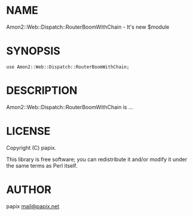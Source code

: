 # NAME

Amon2::Web::Dispatch::RouterBoomWithChain - It's new $module

# SYNOPSIS

    use Amon2::Web::Dispatch::RouterBoomWithChain;

# DESCRIPTION

Amon2::Web::Dispatch::RouterBoomWithChain is ...

# LICENSE

Copyright (C) papix.

This library is free software; you can redistribute it and/or modify
it under the same terms as Perl itself.

# AUTHOR

papix <mail@papix.net>
